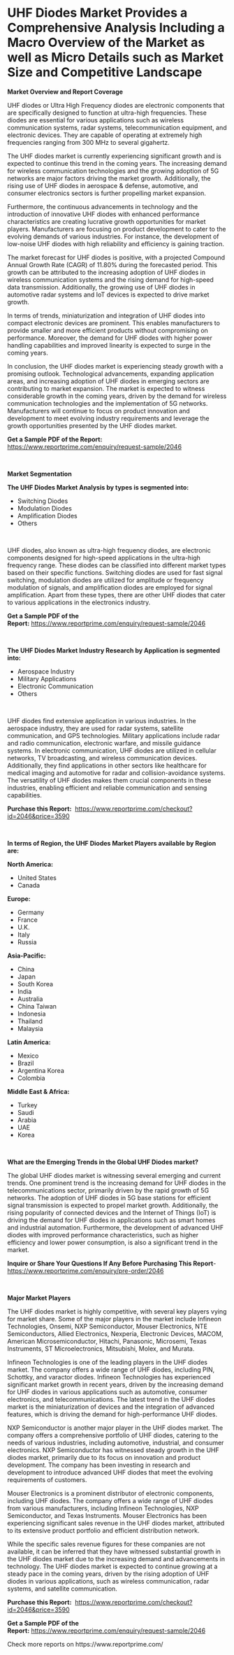 <p><h1>UHF Diodes Market Provides a Comprehensive Analysis Including a Macro Overview of the Market as well as Micro Details such as Market Size and Competitive Landscape</h1></p><p><strong>Market Overview and Report Coverage</strong></p>
<p><p>UHF diodes or Ultra High Frequency diodes are electronic components that are specifically designed to function at ultra-high frequencies. These diodes are essential for various applications such as wireless communication systems, radar systems, telecommunication equipment, and electronic devices. They are capable of operating at extremely high frequencies ranging from 300 MHz to several gigahertz.</p><p>The UHF diodes market is currently experiencing significant growth and is expected to continue this trend in the coming years. The increasing demand for wireless communication technologies and the growing adoption of 5G networks are major factors driving the market growth. Additionally, the rising use of UHF diodes in aerospace & defense, automotive, and consumer electronics sectors is further propelling market expansion.</p><p>Furthermore, the continuous advancements in technology and the introduction of innovative UHF diodes with enhanced performance characteristics are creating lucrative growth opportunities for market players. Manufacturers are focusing on product development to cater to the evolving demands of various industries. For instance, the development of low-noise UHF diodes with high reliability and efficiency is gaining traction.</p><p>The market forecast for UHF diodes is positive, with a projected Compound Annual Growth Rate (CAGR) of 11.80% during the forecasted period. This growth can be attributed to the increasing adoption of UHF diodes in wireless communication systems and the rising demand for high-speed data transmission. Additionally, the growing use of UHF diodes in automotive radar systems and IoT devices is expected to drive market growth.</p><p>In terms of trends, miniaturization and integration of UHF diodes into compact electronic devices are prominent. This enables manufacturers to provide smaller and more efficient products without compromising on performance. Moreover, the demand for UHF diodes with higher power handling capabilities and improved linearity is expected to surge in the coming years.</p><p>In conclusion, the UHF diodes market is experiencing steady growth with a promising outlook. Technological advancements, expanding application areas, and increasing adoption of UHF diodes in emerging sectors are contributing to market expansion. The market is expected to witness considerable growth in the coming years, driven by the demand for wireless communication technologies and the implementation of 5G networks. Manufacturers will continue to focus on product innovation and development to meet evolving industry requirements and leverage the growth opportunities presented by the UHF diodes market.</p></p>
<p><strong>Get a Sample PDF of the Report:</strong> <a href="https://www.reportprime.com/enquiry/request-sample/2046">https://www.reportprime.com/enquiry/request-sample/2046</a></p>
<p>&nbsp;</p>
<p><strong>Market Segmentation</strong></p>
<p><strong>The UHF Diodes Market Analysis by types is segmented into:</strong></p>
<p><ul><li>Switching Diodes</li><li>Modulation Diodes</li><li>Amplification Diodes</li><li>Others</li></ul></p>
<p>&nbsp;</p>
<p><p>UHF diodes, also known as ultra-high frequency diodes, are electronic components designed for high-speed applications in the ultra-high frequency range. These diodes can be classified into different market types based on their specific functions. Switching diodes are used for fast signal switching, modulation diodes are utilized for amplitude or frequency modulation of signals, and amplification diodes are employed for signal amplification. Apart from these types, there are other UHF diodes that cater to various applications in the electronics industry.</p></p>
<p><strong>Get a Sample PDF of the Report:</strong>&nbsp;<a href="https://www.reportprime.com/enquiry/request-sample/2046">https://www.reportprime.com/enquiry/request-sample/2046</a></p>
<p>&nbsp;</p>
<p><strong>The UHF Diodes Market Industry Research by Application is segmented into:</strong></p>
<p><ul><li>Aerospace Industry</li><li>Military Applications</li><li>Electronic Communication</li><li>Others</li></ul></p>
<p>&nbsp;</p>
<p><p>UHF diodes find extensive application in various industries. In the aerospace industry, they are used for radar systems, satellite communication, and GPS technologies. Military applications include radar and radio communication, electronic warfare, and missile guidance systems. In electronic communication, UHF diodes are utilized in cellular networks, TV broadcasting, and wireless communication devices. Additionally, they find applications in other sectors like healthcare for medical imaging and automotive for radar and collision-avoidance systems. The versatility of UHF diodes makes them crucial components in these industries, enabling efficient and reliable communication and sensing capabilities.</p></p>
<p><strong>Purchase this Report:</strong>&nbsp; <a href="https://www.reportprime.com/checkout?id=2046&price=3590">https://www.reportprime.com/checkout?id=2046&price=3590</a></p>
<p>&nbsp;</p>
<p><strong>In terms of Region, the UHF Diodes Market Players available by Region are:</strong></p>
<p>
    <p> <strong> North America: </strong>
        <ul>
            <li>United States</li>
            <li>Canada</li>
        </ul>
        </p> 
    <p> <strong> Europe: </strong>
        <ul>
            <li>Germany</li>
            <li>France</li>
            <li>U.K.</li>
            <li>Italy</li>
            <li>Russia</li>
        </ul>
        </p> 
    <p> <strong> Asia-Pacific: </strong>
        <ul>
            <li>China</li>
            <li>Japan</li>
            <li>South Korea</li>
            <li>India</li>
            <li>Australia</li>
            <li>China Taiwan</li>
            <li>Indonesia</li>
            <li>Thailand</li>
            <li>Malaysia</li>
        </ul>
        </p> 
    <p> <strong> Latin America: </strong>
        <ul>
            <li>Mexico</li>
            <li>Brazil</li>
            <li>Argentina Korea</li>
            <li>Colombia</li>
        </ul>
        </p> 
    <p> <strong> Middle East & Africa: </strong>
        <ul>
            <li>Turkey</li>
            <li>Saudi</li>
            <li>Arabia</li>
            <li>UAE</li>
            <li>Korea</li>
        </ul>
    </p>
    </p>
<p>&nbsp;</p>
<p><strong>What are the Emerging Trends in the Global UHF Diodes market?</strong></p>
<p><p>The global UHF diodes market is witnessing several emerging and current trends. One prominent trend is the increasing demand for UHF diodes in the telecommunications sector, primarily driven by the rapid growth of 5G networks. The adoption of UHF diodes in 5G base stations for efficient signal transmission is expected to propel market growth. Additionally, the rising popularity of connected devices and the Internet of Things (IoT) is driving the demand for UHF diodes in applications such as smart homes and industrial automation. Furthermore, the development of advanced UHF diodes with improved performance characteristics, such as higher efficiency and lower power consumption, is also a significant trend in the market.</p></p>
<p><strong>Inquire or Share Your Questions If Any Before Purchasing This Report</strong>- <a href="https://www.reportprime.com/enquiry/pre-order/2046">https://www.reportprime.com/enquiry/pre-order/2046</a></p>
<p>&nbsp;</p>
<p><strong>Major Market Players</strong></p>
<p><p>The UHF diodes market is highly competitive, with several key players vying for market share. Some of the major players in the market include Infineon Technologies, Onsemi, NXP Semiconductor, Mouser Electronics, NTE Semiconductors, Allied Electronics, Nexperia, Electronic Devices, MACOM, American Microsemiconductor, Hitachi, Panasonic, Microsemi, Texas Instruments, ST Microelectronics, Mitsubishi, Molex, and Murata.</p><p>Infineon Technologies is one of the leading players in the UHF diodes market. The company offers a wide range of UHF diodes, including PIN, Schottky, and varactor diodes. Infineon Technologies has experienced significant market growth in recent years, driven by the increasing demand for UHF diodes in various applications such as automotive, consumer electronics, and telecommunications. The latest trend in the UHF diodes market is the miniaturization of devices and the integration of advanced features, which is driving the demand for high-performance UHF diodes.</p><p>NXP Semiconductor is another major player in the UHF diodes market. The company offers a comprehensive portfolio of UHF diodes, catering to the needs of various industries, including automotive, industrial, and consumer electronics. NXP Semiconductor has witnessed steady growth in the UHF diodes market, primarily due to its focus on innovation and product development. The company has been investing in research and development to introduce advanced UHF diodes that meet the evolving requirements of customers.</p><p>Mouser Electronics is a prominent distributor of electronic components, including UHF diodes. The company offers a wide range of UHF diodes from various manufacturers, including Infineon Technologies, NXP Semiconductor, and Texas Instruments. Mouser Electronics has been experiencing significant sales revenue in the UHF diodes market, attributed to its extensive product portfolio and efficient distribution network.</p><p>While the specific sales revenue figures for these companies are not available, it can be inferred that they have witnessed substantial growth in the UHF diodes market due to the increasing demand and advancements in technology. The UHF diodes market is expected to continue growing at a steady pace in the coming years, driven by the rising adoption of UHF diodes in various applications, such as wireless communication, radar systems, and satellite communication.</p></p>
<p><strong>Purchase this Report:</strong>&nbsp;&nbsp;<a href="https://www.reportprime.com/checkout?id=2046&price=3590">https://www.reportprime.com/checkout?id=2046&price=3590</a></p>
<p></p>
<p><strong>Get a Sample PDF of the Report:</strong>&nbsp;<a href="https://www.reportprime.com/enquiry/request-sample/2046">https://www.reportprime.com/enquiry/request-sample/2046</a></p>
<p>Check more reports on https://www.reportprime.com/</p>